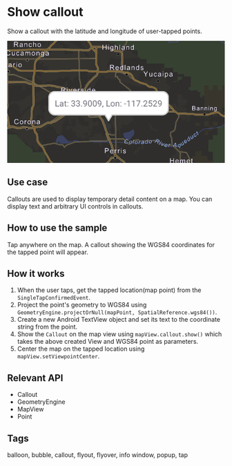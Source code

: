# Show callout

Show a callout with the latitude and longitude of user-tapped points.

![Show Callout App](show-callout.png)

## Use case

Callouts are used to display temporary detail content on a map. You can display text and arbitrary UI controls in callouts.

## How to use the sample

Tap anywhere on the map. A callout showing the WGS84 coordinates for the tapped point will appear.

## How it works

1. When the user taps, get the tapped location(map point) from the `SingleTapConfirmedEvent`.
2. Project the point's geometry to WGS84 using `GeometryEngine.projectOrNull(mapPoint, SpatialReference.wgs84())`.
3. Create a new Android TextView object and set its text to the coordinate string from the point.
4. Show the `Callout` on the map view using `mapView.callout.show()` which takes the above created View and WGS84 point as parameters.
5. Center the map on the tapped location using `mapView.setViewpointCenter`.

## Relevant API

* Callout
* GeometryEngine
* MapView
* Point

## Tags

balloon, bubble, callout, flyout, flyover, info window, popup, tap
